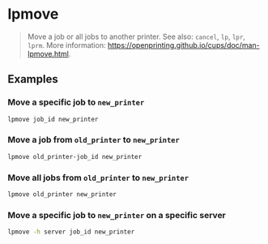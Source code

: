 # lpmove

> Move a job or all jobs to another printer. See also: `cancel`, `lp`, `lpr`, `lprm`. More information: <https://openprinting.github.io/cups/doc/man-lpmove.html>.

## Examples

### Move a specific job to `new_printer`

```bash
lpmove job_id new_printer
```

### Move a job from `old_printer` to `new_printer`

```bash
lpmove old_printer-job_id new_printer
```

### Move all jobs from `old_printer` to `new_printer`

```bash
lpmove old_printer new_printer
```

### Move a specific job to `new_printer` on a specific server

```bash
lpmove -h server job_id new_printer
```
